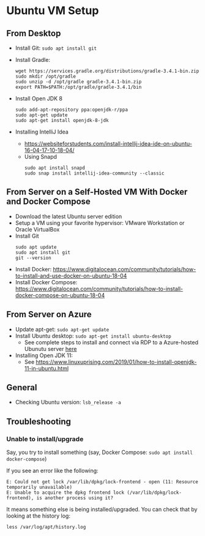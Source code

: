 # Ubuntu VM Setup

## From Desktop
* Install Git: ``sudo apt install git``
* Install Gradle: 
  
  ```
  wget https://services.gradle.org/distributions/gradle-3.4.1-bin.zip
  sudo mkdir /opt/gradle
  sudo unzip -d /opt/gradle gradle-3.4.1-bin.zip
  export PATH=$PATH:/opt/gradle/gradle-3.4.1/bin
  ```
* Install Open JDK 8

  ```
  sudo add-apt-repository ppa:openjdk-r/ppa
  sudo apt-get update
  sudo apt-get install openjdk-8-jdk
  ```
* Installing IntelliJ Idea
  * https://websiteforstudents.com/install-intellij-idea-ide-on-ubuntu-16-04-17-10-18-04/
  * Using Snapd
    ```
    sudo apt install snapd
    sudo snap install intellij-idea-community --classic
    ```
## From Server on a Self-Hosted VM With Docker and Docker Compose
* Download the latest Ubuntu server edition
* Setup a VM using your favorite hypervisor: VMware Workstation or Oracle VirtualBox
* Install Git
  ```
  sudo apt update
  sudo apt install git
  git --version
  ```
* Install Docker: https://www.digitalocean.com/community/tutorials/how-to-install-and-use-docker-on-ubuntu-18-04
* Install Docker Compose: https://www.digitalocean.com/community/tutorials/how-to-install-docker-compose-on-ubuntu-18-04


## From Server on Azure
* Update apt-get: ``sudo apt-get update``
* Install Ubuntu desktop: ``sudo apt-get install ubuntu-desktop``
  * See complete steps to install and connect via RDP to a Azure-hosted Ubunutu server [here](https://buildazure.com/2018/02/28/how-to-setup-an-ubuntu-linux-vm-in-azure-with-remote-desktop-rdp-access/)
* Installing Open JDK 11: 
  * See https://www.linuxuprising.com/2019/01/how-to-install-openjdk-11-in-ubuntu.html
 

## General
* Checking Ubuntu version: ``lsb_release -a``

## Troubleshooting

### Unable to install/upgrade
Say, you try to install something (say, Docker Compose: `sudo apt install docker-compose`)

If you see an error like the following:
```
E: Could not get lock /var/lib/dpkg/lock-frontend - open (11: Resource temporarily unavailable)
E: Unable to acquire the dpkg frontend lock (/var/lib/dpkg/lock-frontend), is another process using it?
```
It means something else is being installed/upgraded. You can check that by looking at the history log:

```
less /var/log/apt/history.log
```
